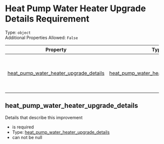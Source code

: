 
Heat Pump Water Heater Upgrade Details Requirement
==================================================
  
Type: `object`  
Additional Properties Allowed: `False`  
  

|Property|Type|Required|Nullable|Format|Title|
| :---: | :---: | :---: | :---: | :---: | :---: |
|[heat_pump_water_heater_upgrade_details](#heat_pump_water_heater_upgrade_details)|[heat_pump_water_heater_upgrade_details](heat_pump_water_heater_upgrade_details.md)|:white_check_mark:|False||Heat Pump Water Heater Upgrade Details|

## heat_pump_water_heater_upgrade_details
  
Details that describe this improvement  
  

- is required
- Type: [heat_pump_water_heater_upgrade_details](heat_pump_water_heater_upgrade_details.md)
- can not be null
